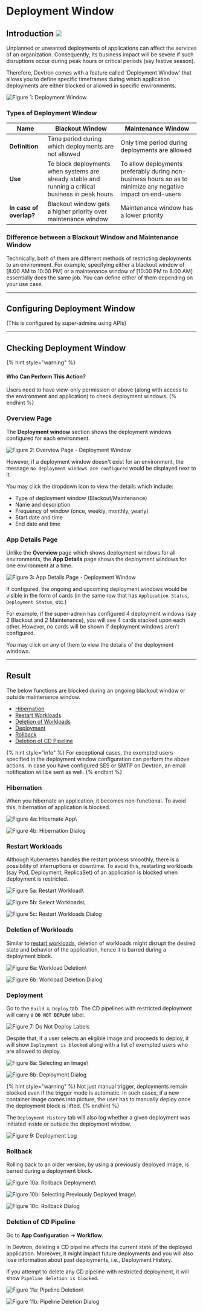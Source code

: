 # Deployment Window

## Introduction [![](https://devtron-public-asset.s3.us-east-2.amazonaws.com/images/elements/EnterpriseTag.svg)](https://devtron.ai/pricing)

Unplanned or unwanted deployments of applications can affect the services of an organization. Consequently, its business impact will be severe if such disruptions occur during peak hours or critical periods (say festive season).

Therefore, Devtron comes with a feature called 'Deployment Window' that allows you to define specific timeframes during which application deployments are either blocked or allowed in specific environments.

![Figure 1: Deployment Window](https://devtron-public-asset.s3.us-east-2.amazonaws.com/images/global-configurations/deployment-window/overview-deployment.jpg)

### Types of Deployment Window

| Name                    | Blackout Window                                                                                    | Maintenance Window                                                                                           |
| ----------------------- | -------------------------------------------------------------------------------------------------- | ------------------------------------------------------------------------------------------------------------ |
| **Definition**          | Time period during which deployments are not allowed                                               | Only time period during deployments are allowed                                                              |
| **Use**                 | To block deployments when systems are already stable and running a critical business in peak hours | To allow deployments preferably during non-business hours so as to minimize any negative impact on end-users |
| **In case of overlap?** | Blackout window gets a higher priority over maintenance window                                     | Maintenance window has a lower priority                                                                      |

### Difference between a Blackout Window and Maintenance Window

Technically, both of them are different methods of restricting deployments to an environment. For example, specifying either a blackout window of \[8:00 AM to 10:00 PM] or a maintenance window of \[10:00 PM to 8:00 AM] essentially does the same job. You can define either of them depending on your use case.

***

## Configuring Deployment Window

(This is configured by super-admins using APIs)

***

## Checking Deployment Window

{% hint style="warning" %}
#### Who Can Perform This Action?

Users need to have view-only permission or above (along with access to the environment and application) to check deployment windows.
{% endhint %}

### Overview Page

The **Deployment window** section shows the deployment windows configured for each environment.

![Figure 2: Overview Page - Deployment Window](https://devtron-public-asset.s3.us-east-2.amazonaws.com/images/global-configurations/deployment-window/deployment-window.jpg)

However, if a deployment window doesn't exist for an environment, the message `No deployment windows are configured` would be displayed next to it.

You may click the dropdown icon to view the details which include:

* Type of deployment window (Blackout/Maintenance)
* Name and description
* Frequency of window (once, weekly, monthly, yearly)
* Start date and time
* End date and time

### App Details Page

Unlike the **Overview** page which shows deployment windows for all environments, the **App Details** page shows the deployment windows for one environment at a time.

![Figure 3: App Details Page - Deployment Window](https://devtron-public-asset.s3.us-east-2.amazonaws.com/images/global-configurations/deployment-window/app-details-deployment-win.jpg)

If configured, the ongoing and upcoming deployment windows would be visible in the form of cards (in the same row that has `Application Status`, `Deployment Status`, etc.)

For example, if the super-admin has configured 4 deployment windows (say 2 Blackout and 2 Maintenance), you will see 4 cards stacked upon each other. However, no cards will be shown if deployment windows aren't configured.

You may click on any of them to view the details of the deployment windows.

***

## Result

The below functions are blocked during an ongoing blackout window or outside maintenance window.

* [Hibernation](broken-reference)
* [Restart Workloads](broken-reference)
* [Deletion of Workloads](broken-reference)
* [Deployment](broken-reference)
* [Rollback](broken-reference)
* [Deletion of CD Pipeline](broken-reference)

{% hint style="info" %}
For exceptional cases, the exempted users specified in the deployment window configuration can perform the above actions. In case you have configured SES or SMTP on Devtron, an email notification will be sent as well.
{% endhint %}

### Hibernation

When you hibernate an application, it becomes non-functional. To avoid this, hibernation of application is blocked.

![Figure 4a: Hibernate App](https://devtron-public-asset.s3.us-east-2.amazonaws.com/images/global-configurations/deployment-window/hibernate-1.jpg)\


![Figure 4b: Hibernation Dialog](https://devtron-public-asset.s3.us-east-2.amazonaws.com/images/global-configurations/deployment-window/hibernate-2.jpg)

### Restart Workloads

Although Kubernetes handles the restart process smoothly, there is a possibility of interruptions or downtime. To avoid this, restarting workloads (say Pod, Deployment, ReplicaSet) of an application is blocked when deployment is restricted.

![Figure 5a: Restart Workload](https://devtron-public-asset.s3.us-east-2.amazonaws.com/images/global-configurations/deployment-window/restart-workloads-1.jpg)\


![Figure 5b: Select Workloads](https://devtron-public-asset.s3.us-east-2.amazonaws.com/images/global-configurations/deployment-window/restart-workloads-2.jpg)\


![Figure 5c: Restart Workloads Dialog](https://devtron-public-asset.s3.us-east-2.amazonaws.com/images/global-configurations/deployment-window/restart-workloads-3.jpg)

### Deletion of Workloads

Similar to [restart workloads](broken-reference), deletion of workloads might disrupt the desired state and behavior of the application, hence it is barred during a deployment block.

![Figure 6a: Workload Deletion](https://devtron-public-asset.s3.us-east-2.amazonaws.com/images/global-configurations/deployment-window/workload-deletion-1.jpg)\


![Figure 6b: Workload Deletion Dialog](https://devtron-public-asset.s3.us-east-2.amazonaws.com/images/global-configurations/deployment-window/workload-deletion-2.jpg)

### Deployment

Go to the `Build & Deploy` tab. The CD pipelines with restricted deployment will carry a **`DO NOT DEPLOY`** label.

![Figure 7: Do Not Deploy Labels](https://devtron-public-asset.s3.us-east-2.amazonaws.com/images/global-configurations/deployment-window/deployment-restricted.jpg)

Despite that, if a user selects an eligible image and proceeds to deploy, it will show `Deployment is blocked` along with a list of exempted users who are allowed to deploy.

![Figure 8a: Selecting an Image](https://devtron-public-asset.s3.us-east-2.amazonaws.com/images/global-configurations/deployment-window/select-image.jpg)\


![Figure 8b: Deployment Dialog](https://devtron-public-asset.s3.us-east-2.amazonaws.com/images/global-configurations/deployment-window/blocked-deployment.jpg)

{% hint style="warning" %}
Not just manual trigger, deployments remain blocked even if the trigger mode is automatic. In such cases, if a new container image comes into picture, the user has to manually deploy once the deployment block is lifted.
{% endhint %}

The `Deployment History` tab will also log whether a given deployment was initiated inside or outside the deployment window.

![Figure 9: Deployment Log](https://devtron-public-asset.s3.us-east-2.amazonaws.com/images/global-configurations/deployment-window/deployment-log.jpg)

### Rollback

Rolling back to an older version, by using a previously deployed image, is barred during a deployment block.

![Figure 10a: Rollback Deployment](https://devtron-public-asset.s3.us-east-2.amazonaws.com/images/global-configurations/deployment-window/rollback-1.jpg)\


![Figure 10b: Selecting Previously Deployed Image](https://devtron-public-asset.s3.us-east-2.amazonaws.com/images/global-configurations/deployment-window/rollback-2.jpg)\


![Figure 10c: Rollback Dialog](https://devtron-public-asset.s3.us-east-2.amazonaws.com/images/global-configurations/deployment-window/rollback-3.jpg)

### Deletion of CD Pipeline

Go to **App Configuration** → **Workflow**.

In Devtron, deleting a CD pipeline affects the current state of the deployed application. Moreover, it might impact future deployments and you will also lose information about past deployments, i.e., Deployment History.

If you attempt to delete any CD pipeline with restricted deployment, it will show `Pipeline deletion is blocked`.

![Figure 11a: Pipeline Deletion](https://devtron-public-asset.s3.us-east-2.amazonaws.com/images/global-configurations/deployment-window/pipeline-deletion-1.jpg)\


![Figure 11b: Pipeline Deletion Dialog](https://devtron-public-asset.s3.us-east-2.amazonaws.com/images/global-configurations/deployment-window/pipeline-deletion-2.jpg)
